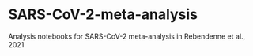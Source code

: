 # SARS-CoV-2-meta-analysis

Analysis notebooks for SARS-CoV-2 meta-analysis in Rebendenne et al., 2021 
